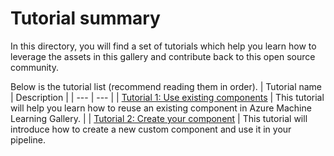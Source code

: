 # Tutorial summary
In this directory, you will find a set of tutorials which help you learn how to  leverage the assets in this gallery and contribute back to this open source community.

Below is the tutorial list (recommend reading them in order). 
| Tutorial name | Description |
| --- | --- |
| [Tutorial 1: Use existing components](./tutorial1-use-existing-components.md) | This tutorial will help you learn how to reuse an existing component in Azure Machine Learning Gallery. |
| [Tutorial 2: Create your component](./tutorial2-create-your-component.md) | This tutorial will introduce how to create a new custom component and use it in your pipeline.